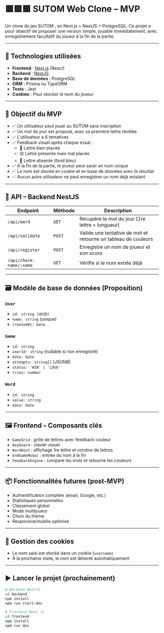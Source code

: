 # 🟥🟨🟦 SUTOM Web Clone – MVP

Un clone du jeu SUTOM , en Next.js + NestJS + PostgreSQL. Ce projet a pour objectif de proposer une version simple, jouable immédiatement, avec enregistrement facultatif du joueur à la fin de la partie.

---

## 🚀 Technologies utilisées

- **Frontend** : [Next.js](https://nextjs.org/) (React)
- **Backend** : [NestJS](https://nestjs.com/)
- **Base de données** : PostgreSQL
- **ORM** : Prisma ou TypeORM
- **Tests** : Jest
- **Cookies** : Pour stocker le nom du joueur

---

## 🎯 Objectif du MVP

- ✅ Un utilisateur peut jouer au SUTOM sans inscription
- ✅ Un mot du jour est proposé, avec sa première lettre révélée
- ✅ L'utilisateur a 6 tentatives
- ✅ Feedback visuel après chaque essai :
  - 🔴 Lettre bien placée
  - 🟡 Lettre présente mais mal placée
  - 🔵 Lettre absente (fond bleu)
- ✅ À la fin de la partie, le joueur peut saisir un nom unique
- ✅ Le nom est stocké en cookie et en base de données avec le résultat
- ✅ Aucun autre utilisateur ne peut enregistrer un nom déjà existant

---

## 🧱 API – Backend NestJS

| Endpoint | Méthode | Description |
|----------|---------|-------------|
| `/api/word` | `GET` | Récupère le mot du jour (1re lettre + longueur) |
| `/api/validate` | `POST` | Valide une tentative de mot et retourne un tableau de couleurs |
| `/api/register` | `POST` | Enregistre un nom de joueur et son score |
| `/api/check-name/:name` | `GET` | Vérifie si le nom existe déjà |

---

## 🗃️ Modèle de base de données (Proposition)

### `User`
- `id: string (UUID)`
- `name: string` (unique)
- `createdAt: Date`

### `Game`
- `id: string`
- `userId: string` (nullable si non enregistré)
- `date: Date`
- `attempts: string[]` (JSONB)
- `status: 'WIN' | 'LOSE'`
- `tries: number`

### `Word`
- `id: string`
- `value: string`
- `date: Date`

---

## 🖼️ Frontend – Composants clés

- `GameGrid` : grille de lettres avec feedback couleur
- `Keyboard` : clavier visuel
- `WordHint` : affichage 1re lettre et nombre de lettres
- `EndGameModal` : entrée du nom à la fin
- `FeedbackEngine` : compare les mots et retourne les couleurs

---

## 📦 Fonctionnalités futures (post-MVP)

- Authentification complète (email, Google, etc.)
- Statistiques personnelles
- Classement global
- Mode multijoueur
- Choix du thème
- Responsive/mobile optimisé

---

## 🍪 Gestion des cookies

- Le nom saisi est stocké dans un cookie (`username`)
- À la prochaine visite, le nom est détecté automatiquement

---

## ▶️ Lancer le projet (prochainement)

```bash
# Backend NestJS
cd backend
npm install
npm run start:dev

# Frontend Next.js
cd frontend
npm install
npm run dev
